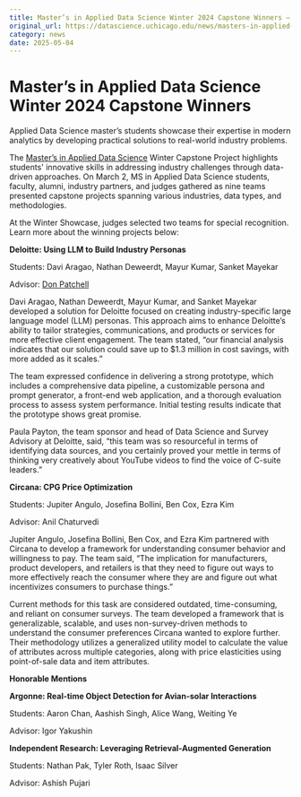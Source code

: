 ```yaml
---
title: Master’s in Applied Data Science Winter 2024 Capstone Winners – DSI
original_url: https://datascience.uchicago.edu/news/masters-in-applied-data-science-winter-2024-capstone-winners
category: news
date: 2025-05-04
---
```


# Master’s in Applied Data Science Winter 2024 Capstone Winners

Applied Data Science master’s students showcase their expertise in modern analytics by developing practical solutions to real-world industry problems.

The [Master’s in Applied Data Science](https://datascience.uchicago.edu/education/masters-programs/ms-in-applied-data-science/) Winter Capstone Project highlights students' innovative skills in addressing industry challenges through data-driven approaches. On March 2, MS in Applied Data Science students, faculty, alumni, industry partners, and judges gathered as nine teams presented capstone projects spanning various industries, data types, and methodologies.

At the Winter Showcase, judges selected two teams for special recognition. Learn more about the winning projects below:

**Deloitte: Using LLM to Build Industry Personas**

Students: Davi Aragao, Nathan Deweerdt, Mayur Kumar, Sanket Mayekar

Advisor: [Don Patchell](https://datascience.uchicago.edu/people/donald-patchell-mse-mba/)

Davi Aragao, Nathan Deweerdt, Mayur Kumar, and Sanket Mayekar developed a solution for Deloitte focused on creating industry-specific large language model (LLM) personas. This approach aims to enhance Deloitte’s ability to tailor strategies, communications, and products or services for more effective client engagement. The team stated, “our financial analysis indicates that our solution could save up to $1.3 million in cost savings, with more added as it scales.”

The team expressed confidence in delivering a strong prototype, which includes a comprehensive data pipeline, a customizable persona and prompt generator, a front-end web application, and a thorough evaluation process to assess system performance. Initial testing results indicate that the prototype shows great promise.

Paula Payton, the team sponsor and head of Data Science and Survey Advisory at Deloitte, said, “this team was so resourceful in terms of identifying data sources, and you certainly proved your mettle in terms of thinking very creatively about YouTube videos to find the voice of C-suite leaders.”

**Circana: CPG Price Optimization**

Students: Jupiter Angulo, Josefina Bollini, Ben Cox, Ezra Kim

Advisor: Anil Chaturvedi

Jupiter Angulo, Josefina Bollini, Ben Cox, and Ezra Kim partnered with Circana to develop a framework for understanding consumer behavior and willingness to pay. The team said, “The implication for manufacturers, product developers, and retailers is that they need to figure out ways to more effectively reach the consumer where they are and figure out what incentivizes consumers to purchase things.”

Current methods for this task are considered outdated, time-consuming, and reliant on consumer surveys. The team developed a framework that is generalizable, scalable, and uses non-survey-driven methods to understand the consumer preferences Circana wanted to explore further. Their methodology utilizes a generalized utility model to calculate the value of attributes across multiple categories, along with price elasticities using point-of-sale data and item attributes.

**Honorable Mentions**

**Argonne: Real-time Object Detection for Avian-solar Interactions**

Students: Aaron Chan, Aashish Singh, Alice Wang, Weiting Ye

Advisor: Igor Yakushin

**Independent Research: Leveraging Retrieval-Augmented Generation**

Students: Nathan Pak, Tyler Roth, Isaac Silver

Advisor: Ashish Pujari